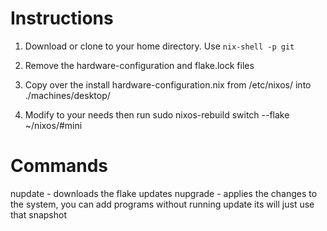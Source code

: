 # Instructions
1. Download or clone to your home directory. Use `nix-shell -p git` 

2. Remove the hardware-configuration and flake.lock files 

3. Copy over the install hardware-configuration.nix from /etc/nixos/ into ./machines/desktop/

4. Modify to your needs then run sudo nixos-rebuild switch --flake ~/nixos/#mini

# Commands
nupdate - downloads the flake updates
nupgrade - applies the changes to the system, you can add programs without running update its will just use that snapshot
